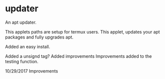 # updater
An apt updater.

This applets paths are setup for termux users.
This applet, updates your apt packages and fully upgrades apt.

Added an easy install.

Added a unsignd tag?
Added improvements
Improvements added to the testing function.

10/29/2017
	Improvements
